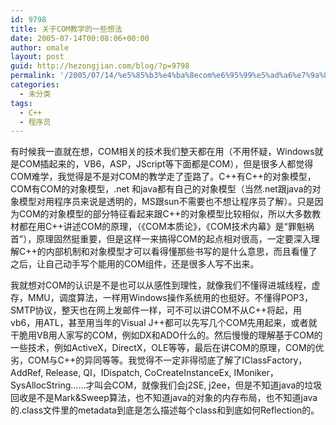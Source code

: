 ```yaml
---
id: 9798
title: 关于COM教学的一些想法
date: 2005-07-14T00:08:06+00:00
author: omale
layout: post
guid: http://hezongjian.com/blog/?p=9798
permalink: '/2005/07/14/%e5%85%b3%e4%ba%8ecom%e6%95%99%e5%ad%a6%e7%9a%84%e4%b8%80%e4%ba%9b%e6%83%b3%e6%b3%95-2/'
categories:
  - 未分类
tags:
  - C++
  - 程序员
---
```

有时候我一直就在想，COM相关的技术我们整天都在用（不用怀疑，Windows就是COM插起来的，VB6，ASP，JScript等下面都是COM），但是很多人都觉得COM难学，我觉得是不是对COM的教学走了歪路了。C++有C++的对象模型，COM有COM的对象模型，.net&nbsp;和java都有自己的对象模型（当然.net跟java的对象模型对用程序员来说是透明的，MS跟sun不需要也不想让程序员了解）。只是因为COM的对象模型的部分特征看起来跟C++的对象模型比较相似，所以大多数教材都在用C++讲述COM的原理，（《COM本质论》，《COM技术内幕》是“罪魁祸首”），原理固然挺重要，但是这样一来搞得COM的起点相对很高，一定要深入理解C++的内部机制和对象模型才可以看得懂那些书写的是什么意思，而且看懂了之后，让自己动手写个能用的COM组件，还是很多人写不出来。

我就想对COM的认识是不是也可以从感性到理性，就像我们不懂得进城线程，虚存，MMU，调度算法，一样用Windows操作系统用的也挺好。不懂得POP3，SMTP协议，整天也在网上发邮件一样，可不可以讲COM不从C++将起，用vb6，用ATL，甚至用当年的Visual&nbsp;J++都可以先写几个COM先用起来，或者就干脆用VB用人家写的COM，例如DX和ADO什么的。然后慢慢的理解基于COM的一些技术，例如ActiveX，DirectX，OLE等等，最后在讲COM的原理，COM的优劣，COM与C++的异同等等。我觉得不一定非得彻底了解了IClassFactory，AddRef,&nbsp;Release,&nbsp;QI，IDispatch,&nbsp;CoCreateInstanceEx,&nbsp;IMoniker，SysAllocString……才叫会COM，就像我们会j2SE,&nbsp;j2ee，但是不知道java的垃圾回收是不是Mark&Sweep算法，也不知道java的对象的内存布局，也不知道java的.class文件里的metadata到底是怎么描述每个class和到底如何Reflection的。